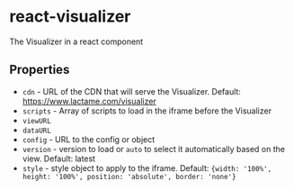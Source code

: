 # react-visualizer
The Visualizer in a react component

## Properties

* `cdn` - URL of the CDN that will serve the Visualizer. Default: https://www.lactame.com/visualizer
* `scripts` - Array of scripts to load in the iframe before the Visualizer
* `viewURL`
* `dataURL`
* `config` - URL to the config or object
* `version` - version to load or `auto` to select it automatically based on the view. Default: latest
* `style` - style object to apply to the iframe. Default: `{width: '100%', height: '100%', position: 'absolute', border: 'none'}`
